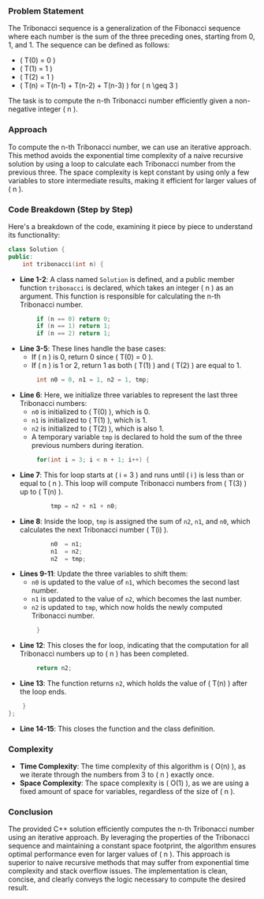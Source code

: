 
### Problem Statement
The Tribonacci sequence is a generalization of the Fibonacci sequence where each number is the sum of the three preceding ones, starting from 0, 1, and 1. The sequence can be defined as follows:

- \( T(0) = 0 \)
- \( T(1) = 1 \)
- \( T(2) = 1 \)
- \( T(n) = T(n-1) + T(n-2) + T(n-3) \) for \( n \geq 3 \)

The task is to compute the n-th Tribonacci number efficiently given a non-negative integer \( n \).

### Approach
To compute the n-th Tribonacci number, we can use an iterative approach. This method avoids the exponential time complexity of a naive recursive solution by using a loop to calculate each Tribonacci number from the previous three. The space complexity is kept constant by using only a few variables to store intermediate results, making it efficient for larger values of \( n \).

### Code Breakdown (Step by Step)
Here's a breakdown of the code, examining it piece by piece to understand its functionality:

```cpp
class Solution {
public:
    int tribonacci(int n) {
```
- **Line 1-2**: A class named `Solution` is defined, and a public member function `tribonacci` is declared, which takes an integer \( n \) as an argument. This function is responsible for calculating the n-th Tribonacci number.

```cpp
        if (n == 0) return 0;
        if (n == 1) return 1;
        if (n == 2) return 1;
```
- **Line 3-5**: These lines handle the base cases:
  - If \( n \) is 0, return 0 since \( T(0) = 0 \).
  - If \( n \) is 1 or 2, return 1 as both \( T(1) \) and \( T(2) \) are equal to 1.

```cpp
        int n0 = 0, n1 = 1, n2 = 1, tmp;
```
- **Line 6**: Here, we initialize three variables to represent the last three Tribonacci numbers:
  - `n0` is initialized to \( T(0) \), which is 0.
  - `n1` is initialized to \( T(1) \), which is 1.
  - `n2` is initialized to \( T(2) \), which is also 1.
  - A temporary variable `tmp` is declared to hold the sum of the three previous numbers during iteration.

```cpp
        for(int i = 3; i < n + 1; i++) {
```
- **Line 7**: This for loop starts at \( i = 3 \) and runs until \( i \) is less than or equal to \( n \). This loop will compute Tribonacci numbers from \( T(3) \) up to \( T(n) \).

```cpp
            tmp = n2 + n1 + n0;
```
- **Line 8**: Inside the loop, `tmp` is assigned the sum of `n2`, `n1`, and `n0`, which calculates the next Tribonacci number \( T(i) \).

```cpp
            n0  = n1;
            n1  = n2;
            n2  = tmp;
```
- **Lines 9-11**: Update the three variables to shift them:
  - `n0` is updated to the value of `n1`, which becomes the second last number.
  - `n1` is updated to the value of `n2`, which becomes the last number.
  - `n2` is updated to `tmp`, which now holds the newly computed Tribonacci number.

```cpp
        }
```
- **Line 12**: This closes the for loop, indicating that the computation for all Tribonacci numbers up to \( n \) has been completed.

```cpp
        return n2;
```
- **Line 13**: The function returns `n2`, which holds the value of \( T(n) \) after the loop ends.

```cpp
    }
};
```
- **Line 14-15**: This closes the function and the class definition.

### Complexity
- **Time Complexity**: The time complexity of this algorithm is \( O(n) \), as we iterate through the numbers from 3 to \( n \) exactly once.
- **Space Complexity**: The space complexity is \( O(1) \), as we are using a fixed amount of space for variables, regardless of the size of \( n \).

### Conclusion
The provided C++ solution efficiently computes the n-th Tribonacci number using an iterative approach. By leveraging the properties of the Tribonacci sequence and maintaining a constant space footprint, the algorithm ensures optimal performance even for larger values of \( n \). This approach is superior to naive recursive methods that may suffer from exponential time complexity and stack overflow issues. The implementation is clean, concise, and clearly conveys the logic necessary to compute the desired result.
